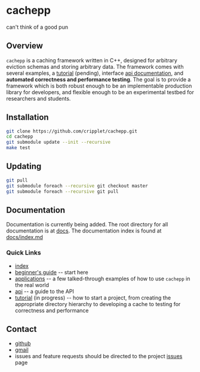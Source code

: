 cachepp
====

can't think of a good pun

Overview
----

`cachepp` is a caching framework written in C++, designed for arbitrary eviction schemas and storing arbitrary data. The framework comes with several examples, a 
[tutorial](docs/tutorial/index.md) (pending), interface [api documentation](docs/api/index.md), and **automated correctness and performance testing**. The goal is to 
provide a framework which is both robust enough to be an implementable production library for developers, and flexible enough to be an experimental testbed for 
researchers and students.

Installation
----

```bash
git clone https://github.com/cripplet/cachepp.git
cd cachepp
git submodule update --init --recursive
make test
```

Updating
----

```bash
git pull
git submodule foreach --recursive git checkout master
git submodule foreach --recursive git pull
```

Documentation
----

Documentation is currently being added. The root directory for all documentation is at [docs](docs/). The documentation index is found at [docs/index.md](docs/index.md)

### Quick Links

* [index](docs/index.md)
* [beginner's guide](docs/overview.md) -- start here
* [applications](docs/applications.md) -- a few talked-through examples of how to use `cachepp` in the real world
* [api](docs/api/index.md) -- a guide to the API
* [tutorial](docs/tutorial/index.md) (in progress) -- how to start a project, from creating the appropriate directory hierarchy to developing a cache to testing for
	correctness and performance

Contact
----

* [github](https://github.com/cripplet/cachepp.git)
* [gmail](mailto:minke.zhang@gmail.com)
* issues and feature requests should be directed to the project [issues](https://github.com/cripplet/cachepp/issues) page
